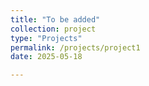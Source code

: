 ```yaml
---
title: "To be added"
collection: project
type: "Projects"
permalink: /projects/project1
date: 2025-05-18

---
```


